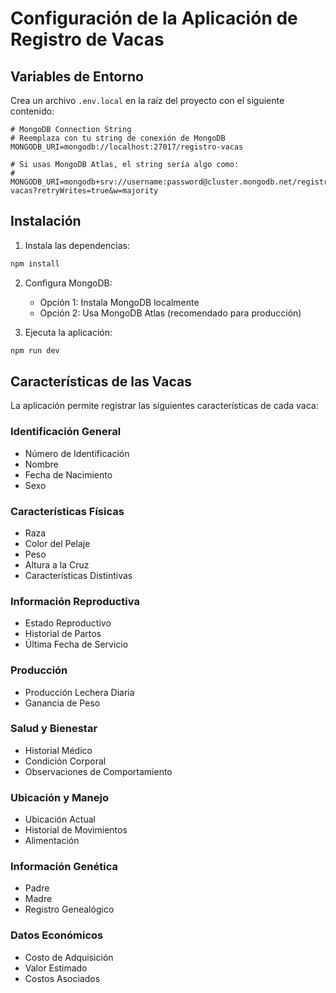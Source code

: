 # Configuración de la Aplicación de Registro de Vacas

## Variables de Entorno

Crea un archivo `.env.local` en la raíz del proyecto con el siguiente contenido:

```env
# MongoDB Connection String
# Reemplaza con tu string de conexión de MongoDB
MONGODB_URI=mongodb://localhost:27017/registro-vacas

# Si usas MongoDB Atlas, el string sería algo como:
# MONGODB_URI=mongodb+srv://username:password@cluster.mongodb.net/registro-vacas?retryWrites=true&w=majority
```

## Instalación

1. Instala las dependencias:
```bash
npm install
```

2. Configura MongoDB:
   - Opción 1: Instala MongoDB localmente
   - Opción 2: Usa MongoDB Atlas (recomendado para producción)

3. Ejecuta la aplicación:
```bash
npm run dev
```

## Características de las Vacas

La aplicación permite registrar las siguientes características de cada vaca:

### Identificación General
- Número de Identificación
- Nombre
- Fecha de Nacimiento
- Sexo

### Características Físicas
- Raza
- Color del Pelaje
- Peso
- Altura a la Cruz
- Características Distintivas

### Información Reproductiva
- Estado Reproductivo
- Historial de Partos
- Última Fecha de Servicio

### Producción
- Producción Lechera Diaria
- Ganancia de Peso

### Salud y Bienestar
- Historial Médico
- Condición Corporal
- Observaciones de Comportamiento

### Ubicación y Manejo
- Ubicación Actual
- Historial de Movimientos
- Alimentación

### Información Genética
- Padre
- Madre
- Registro Genealógico

### Datos Económicos
- Costo de Adquisición
- Valor Estimado
- Costos Asociados

